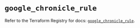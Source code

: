 # `google_chronicle_rule`

Refer to the Terraform Registry for docs: [`google_chronicle_rule`](https://registry.terraform.io/providers/hashicorp/google/6.36.0/docs/resources/chronicle_rule).

